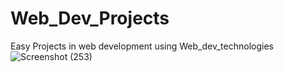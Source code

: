# Web_Dev_Projects
Easy Projects in web development using Web_dev_technologies
![Screenshot (253)](https://user-images.githubusercontent.com/71941738/147473343-d5a54c69-6cf2-4dad-8973-5b3e8d4ddb2f.png)
